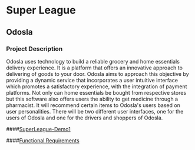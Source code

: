 # Super League
## Odosla
### Project Description
Odosla uses technology to build a reliable grocery and home essentials delivery experience. It is a platform that offers an innovative approach to delivering of goods to your door. Odosla aims to approach this objective by providing a dynamic service that incorporates a user intuitive interface which promotes a satisfactory experience, with the integration of payment platforms. Not only can home essentials be bought from respective stores but this software also offers users the ability to get medicine through a pharmacist. It will recommend certain items to Odosla's users based on user personalities. There will be two different user interfaces, one for the users of Odosla and one for the drivers and shoppers of Odosla.

####[SuperLeague-Demo1](https://www.youtube.com/watch?v=0yBnIUX0QAE)

####[Functional Requirements](https://www.overleaf.com/project/60b112f6f641dc5b797018ed)
